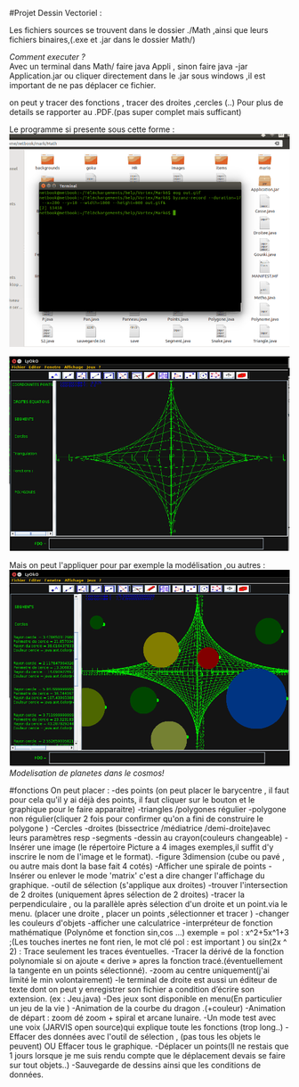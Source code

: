 #Projet Dessin Vectoriel : 

Les fichiers sources se trouvent dans le dossier ./Math ,ainsi que leurs fichiers binaires,(.exe et .jar dans le dossier Math/)

<em>Comment executer ?</em> </br>
Avec un terminal dans Math/ faire java Appli , sinon faire java -jar Application.jar ou cliquer directement dans le .jar sous windows ,il est important de ne pas déplacer ce fichier.

on peut y tracer des fonctions , tracer des droites ,cercles (..)
Pour plus de details se rapporter au .PDF.(pas super complet mais sufficant)

Le programme si presente sous cette forme :</br>
<img src ="out.gif">



<img src ="Math/images/base.png">
</br>

Mais on peut l'appliquer pour par exemple la modélisation ,ou autres : 
</br>
<img src ="Math/images/modele.png">
<em>Modelisation de planetes dans le cosmos!</em>

#fonctions
On peut placer :
-des points (on peut placer le barycentre , il faut pour cela qu'il y ai déjà
des points, il faut cliquer sur le bouton et le graphique pour le faire
apparaitre)
-triangles /polygones régulier
-polygone non régulier(cliquer 2 fois pour confirmer qu'on a fini de
construire le polygone )
-Cercles
-droites (bissectrice /médiatrice /demi-droite)avec leurs paramètres resp
-segments
-dessin au crayon(couleurs changeable)
-Insérer une image (le répertoire Picture a 4 images exemples,il suffit d'y
inscrire le
nom de l'image et le format).
-figure 3dimension (cube ou pavé , ou autre mais dont la base fait 4 cotés)
-Afficher une spirale de points
-Insérer ou enlever le mode 'matrix' c'est a dire changer l'affichage du
graphique.
-outil de sélection (s'applique aux droites)
-trouver l'intersection de 2 droites (uniquement âpres sélection de 2
droites)
-tracer la perpendiculaire , ou la parallèle après sélection d'un droite et
un point.via le menu.
(placer une droite , placer un points ,sélectionner et tracer )
-changer les couleurs d'objets
-afficher une calculatrice
-interpréteur de fonction mathématique (Polynôme et fonction sin,cos ...)
exemple = pol : x^2+5x^1+3 ;(Les touches inertes ne font rien, le mot clé
pol : est important )
ou sin(2x ^ 2) : Trace seulement les traces éventuelles.
-Tracer la dérivé de la fonction polynomiale si on ajoute « derive » apres
la fonction tracé.(éventuellement la tangente en un points sélectionné).
-zoom au centre uniquement(j'ai limité le min volontairement)
-le terminal de droite est aussi un éditeur de texte dont on peut y
enregistrer son fichier a condition d’écrire son extension.
(ex : Jeu.java)
-Des jeux sont disponible en menu(En particulier un jeu de la vie )
-Animation de la courbe du dragon .(+couleur)
-Animation de départ : zoom dé zoom + spiral et arcane lunaire.
-Un mode test avec une voix (JARVIS open source)qui explique toute les
fonctions (trop long..)
-Effacer des données avec l'outil de sélection , (pas tous les objets le
peuvent) OU
Effacer tous le graphique.
-Déplacer un points(Il ne restais que 1 jours lorsque je me suis rendu
compte que le déplacement devais se faire sur tout objets..)
-Sauvegarde de dessins ainsi que les conditions de données.


